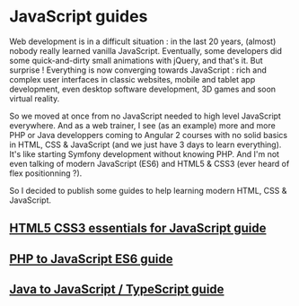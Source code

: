# JavaScript guides

Web development is in a difficult situation : in the last 20 years, (almost) nobody really learned vanilla JavaScript. Eventually, some developers did some quick-and-dirty small animations with jQuery, and that's it. But surprise ! Everything is now converging towards JavaScript : rich and complex user interfaces in classic websites, mobile and tablet app development, even desktop software development, 3D games and soon virtual reality.

So we moved at once from no JavaScript needed to high level JavaScript everywhere. And as a web trainer, I see (as an example) more and more PHP or Java developpers coming to Angular 2 courses with no solid basics in HTML, CSS & JavaScript (and we just have 3 days to learn everything). It's like starting Symfony development without knowing PHP. And I'm not even talking of modern JavaScript (ES6) and HTML5 & CSS3 (ever heard of flex positionning ?).

So I decided to publish some guides to help learning modern HTML, CSS & JavaScript.

## [HTML5 CSS3 essentials for JavaScript guide](https://cyrilletuzi.github.io/javascript-guides/html-css-essentials.html)

## [PHP to JavaScript ES6 guide](https://cyrilletuzi.github.io/javascript-guides/php-to-javascript.html)

## [Java to JavaScript / TypeScript guide](https://cyrilletuzi.github.io/javascript-guides/java-to-typescript.html)
